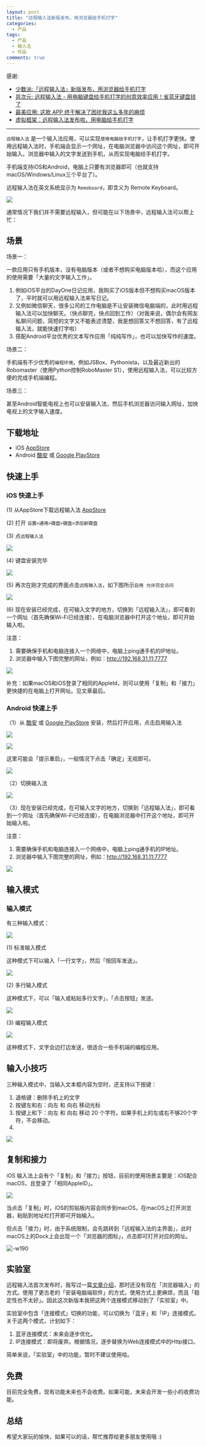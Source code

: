 ```yaml
---
layout: post
title: "远程输入法新版发布，用浏览器给手机打字"
categories:
  - 产品
tags:
  - 产品
  - 输入法
  - 作品
comments: true
---
```


感谢:

- [少数派:「远程输入法」新版发布，用浏览器给手机打字]( https://sspai.com/post/57008)
- [异次元: 远程输入法 - 用电脑键盘给手机打字的创意效率应用！省蓝牙键盘钱了](https://www.iplaysoft.com/remoboard.html)
- [最美应用: 这款 APP 终于解决了困扰我这么多年的麻烦](https://mp.weixin.qq.com/s/PLWkVuEdJCk6cLGEQVZDbw)
- [虚拟框架：远程输入法发布啦，用电脑给手机打字](https://mp.weixin.qq.com/s/wC7clnEAGCHA09zrVd2s4w)

---

`远程输入法` 是一个输入法应用，可以实现`使用电脑给手机打字`，让手机打字更快。使用远程输入法时，手机端会显示一个网址，在电脑浏览器中访问这个网址，即可开始输入。浏览器中输入的文字发送到手机，从而实现电脑给手机打字。

手机端支持iOS和Android，电脑上只要有浏览器即可（也就支持macOS/Windows/Linux三个平台了）。

远程输入法在英文系统显示为 `Remoboard`，即含义为 Remote Keyboard。

![](/media/15711544847169.jpg)



<!-- more -->


通常情况下我们并不需要远程输入，但可能在以下场景中，远程输入法可以帮上忙：

## 场景

场景一：

一款应用只有手机版本，没有电脑版本（或者不想购买电脑版本哈），而这个应用的使用需要「大量的文字输入工作」。

1. 例如iOS平台的DayOne日记应用，我购买了iOS版本但不想购买macOS版本了，平时就可以用远程输入法来写日记。
2. 又例如微信聊天，很多公司的工作电脑是不让安装微信电脑端的，此时用远程输入法可以加快聊天。（快点聊完，快点回到工作）（对我来说，偶尔会有网友私聊问问题，简短的文字又不能表述清楚，我是想回答又不想回答，有了远程输入法，就能快速打字啦）
3. 搭配Android平台优秀的文本写作应用「纯纯写作」，也可以加快写作的速度。

场景二：

手机端有不少优秀的`编程环境`，例如JSBox、Pythonista，以及最近新出的Robomaster（使用Python控制RoboMaster S1），使用远程输入法，可以比较方便的完成手机端编程。

场景三：

甚至Android智能电视上也可以安装输入法，然后手机浏览器访问输入网址，加快电视上的文字输入速度。

## 下载地址

- iOS [AppStore](https://apps.apple.com/cn/app/id1474458879)
- Android [酷安](https://www.coolapk.com/apk/241412) 或 [Google PlayStore](https://play.google.com/store/apps/details?id=com.everettjf.remoboard)

## 快速上手

### iOS 快速上手

(1) 从AppStore下载远程输入法 [AppStore](https://apps.apple.com/cn/app/id1474458879)

(2) 打开 `设置>通用>键盘>键盘>添加新键盘`

(3) 点`远程输入法`

![](/media/15711565435200.jpg)

(4) 键盘安装完毕

![](/media/15711565507727.jpg)

(5) 再次在刚才完成的界面点击`远程输入法`，如下图所示`启用 允许完全访问`

![](/media/15711565163725.jpg)

(6) 现在安装已经完成，在可输入文字的地方，切换到「远程输入法」，即可看到一个网址（首先确保Wi-Fi已经连接），在电脑浏览器中打开这个地址，即可开始输入啦。

注意：
1. 需要确保手机和电脑连接入一个网络中，电脑上ping通手机的IP地址。
2. 浏览器中输入下图完整的网址，例如：http://192.168.31.11:7777

![](/media/15711566433576.jpg)

补充：如果macOS和iOS登录了相同的AppleId，则可以使用「复制」和「接力」更快捷的在电脑上打开网址。见文章最后。

### Android 快速上手

（1）从 [酷安](https://www.coolapk.com/apk/241412) 或 [Google PlayStore](https://play.google.com/store/apps/details?id=com.everettjf.remoboard) 安装，然后打开应用，点击启用输入法

![](/media/15711572903292.jpg)

![](/media/15711572968980.jpg)

这里可能会「提示重启」，一般情况下点击「确定」无视即可。

![](/media/15711573164862.jpg)

（2）切换输入法

![](/media/15711573239250.jpg)

（3）现在安装已经完成，在可输入文字的地方，切换到「远程输入法」，即可看到一个网址（首先确保Wi-Fi已经连接），在电脑浏览器中打开这个地址，即可开始输入啦。

注意：
1. 需要确保手机和电脑连接入一个网络中，电脑上ping通手机的IP地址。
2. 浏览器中输入下图完整的网址，例如：http://192.168.31.11:7777

![](/media/15711573337744.jpg)


## 输入模式


### 输入模式

有三种输入模式：

![](/media/15711573669509.jpg)

(1) 标准输入模式

这种模式下可以输入「一行文字」，然后「按回车发送」。

![](/media/15711573759717.jpg)

(2) 多行输入模式

这种模式下，可以「输入或粘贴多行文字」，「点击按钮」发送。

![](/media/15711573838602.jpg)

(3) 编程输入模式

![](/media/15711573928921.jpg)

这种模式下，文字会边打边发送，很适合一些手机端的编程应用。

## 输入小技巧

三种输入模式中，当输入文本框内容为空时，还支持以下按键：

1. 退格键：删除手机上的文字
2. 按键左和右：向左 和 向右 移动光标
3. 按键上和下：向左 和 向右 移动 20 个字符。如果手机上的左或右不够20个字符，不会移动。
4. 
![](/media/15711582888909.jpg)



## 复制和接力

iOS 输入法上会有个「复制」和「接力」按钮，目前的使用场景主要是：iOS配合macOS，且登录了「相同AppleID」。

![](/media/15711562848185.jpg)

当点击「复制」时，iOS的剪贴板内容会同步到macOS，在macOS上打开浏览器，粘贴到地址栏打开即可开始输入。

但点击「接力」时，由于系统限制，会先跳转到「远程输入法的主界面」，此时macOS上的Dock上会出现一个「浏览器的图标」，点击即可打开对应的网址。

![-w190](/media/15711562470401.jpg)


## 实验室

远程输入法首次发布时，我写过一篇[文章介绍](https://everettjf.github.io/2019/09/06/remoboard-release/)，那时还没有现在「浏览器输入」的方式。使用了更古老的「安装电脑端软件」的方式，使用方式上更麻烦，而且「稳定性也不太好」。因此这次新版本我把这两个连接模式移动到了「实验室」中。

实验室中包含「连接模式」切换的功能，可以切换为「蓝牙」和「IP」连接模式。关于这两个模式，计划如下：

1. 蓝牙连接模式：未来会逐步优化。
2. IP连接模式：即将废弃。根据情况，逐步替换为Web连接模式中的Http接口。

简单来说，「实验室」中的功能，暂时不建议使用哈。


## 免费

目前完全免费，现有功能未来也不会收费。如果可能，未来会开发一些小的收费功能。


## 总结

希望大家玩的愉快，如果可以的话，帮忙推荐给更多朋友使用哦 :)

